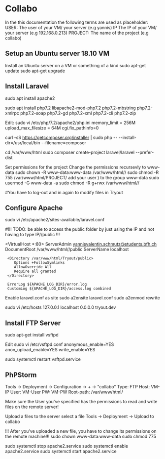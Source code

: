 # Collabo

In the this documentation the following terms are used as placeholder:
  USER:       The user of your VM/ your server (e.g yannis)
  IP          The IP of your VM/ your server (e.g 192.168.0.213)
  PROJECT:    The name of the project (e.g collabo)


## Setup an Ubuntu server 18.10 VM
Install an Ubuntu server on a VM or something of a kind
  sudo apt-get update
  sudo apt-get upgrade


## Install Laravel
sudo apt install apache2

sudo apt install php7.2 libapache2-mod-php7.2 php7.2-mbstring php7.2-xmlrpc php7.2-soap php7.2-gd php7.2-xml php7.2-cli php7.2-zip


Edit:
sudo vi /etc/php/7.2/apache2/php.ini
  memory_limit = 256M
  upload_max_filesize = 64M
  cgi.fix_pathinfo=0

curl -sS https://getcomposer.org/installer | sudo php -- --install-dir=/usr/local/bin --filename=composer

cd /var/www/html
sudo composer create-project laravel/laravel <PROJECT> --prefer-dist

Set permissions for the project
Change the permissions recursevly to www-data
  sudo chown -R www-data:www-data /var/www/html/<PROJECT>/
  sudo chmod -R 755 /var/www/html/PROJECT/
add your user ) to the group www-data
  sudo usermod -G www-data -a <USER>
  sudo chmod -R g+rwx /var/www/html/<PROJECT>/

#You have to log-out and in again to modify files in Tryout

## Configure Apache
sudo vi /etc/apache2/sites-available/laravel.conf

#!!! TODO: be able to access the public folder by just using the IP and not having to type IP/<PROJECT>/public !!!

<VirtualHost *:80>
  ServerAdmin yannisvalentin.schmutz@students.bfh.ch
     DocumentRoot /var/www/html/<PROJECT>/public
     ServerName localhost

     <Directory /var/www/html/Tryout/public>
        Options +FollowSymlinks
        AllowOverride All
        Require all granted
     </Directory>

     ErrorLog ${APACHE_LOG_DIR}/error.log
     CustomLog ${APACHE_LOG_DIR}/access.log combined
</VirtualHost>

Enable laravel.conf as site
  sudo a2ensite laravel.conf
  sudo a2enmod rewrite


sudo vi /etc/hosts
  127.0.0.1 localhost
  0.0.0.0 tryout.dev



## Install FTP Server

sudo apt-get install vsftpd

Edit
sudo vi /etc/vsftpd.conf
  anonymous_enable=YES
  anon_upload_enable=YES
  write_enable=YES

sudo systemctl restart vsftpd.service
  
  
## PhPStorm

Tools -> Deployment -> Configuration -> + -> "collabo"
  Type:       FTP
  Host:       VM-IP
  User:       VM-User
  PW:         VM-PW
  Root-path:  /var/www/html/<PROJECT>
  
Make sure the User you've specified has the permissions to read and write files on the remote server!

Upload a files to the server
  select a file
  Tools -> Deployment -> Upload to collabo


!!! After you've uploaded a new file, you have to change its permissions on the remote machine!!!
  sudo chown www-data:www-data <THE-FILE>
  sudo chmod 775 <THE-FILE>




sudo systemctl stop apache2.service
sudo systemctl enable apache2.service
sudo systemctl start apache2.service
